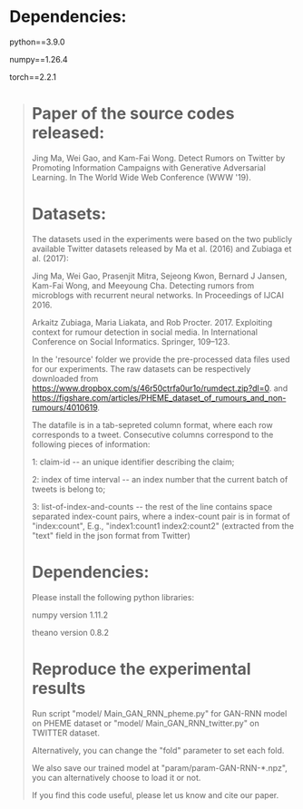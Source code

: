 # Dependencies:
python==3.9.0

numpy==1.26.4

torch==2.2.1
> # Paper of the source codes released:
> Jing Ma, Wei Gao, and Kam-Fai Wong. Detect Rumors on Twitter by Promoting Information Campaigns with Generative Adversarial Learning. In The World Wide Web Conference (WWW '19).
># Datasets:
>The datasets used in the experiments were based on the two publicly available Twitter datasets released by Ma et al. (2016) and Zubiaga et al. (2017):
>
>Jing Ma, Wei Gao, Prasenjit Mitra, Sejeong Kwon, Bernard J Jansen, Kam-Fai Wong, and Meeyoung Cha. Detecting rumors from microblogs with recurrent neural networks. In Proceedings of IJCAI 2016.
>
>Arkaitz Zubiaga, Maria Liakata, and Rob Procter. 2017. Exploiting context for rumour detection in social media. In International Conference on Social Informatics. Springer, 109–123.
>
>In the 'resource' folder we provide the pre-processed data files used for our experiments. The raw datasets can be respectively downloaded from https://www.dropbox.com/s/46r50ctrfa0ur1o/rumdect.zip?dl=0. and https://figshare.com/articles/PHEME_dataset_of_rumours_and_non-rumours/4010619.
>
>The datafile is in a tab-sepreted column format, where each row corresponds to a tweet. Consecutive columns correspond to the following pieces of information:
>
>1: claim-id -- an unique identifier describing the claim;
>
>2: index of time interval -- an index number that the current batch of tweets is belong to;
>
>3: list-of-index-and-counts -- the rest of the line contains space separated index-count pairs, where a index-count pair is in format of "index:count", E.g., "index1:count1 index2:count2" (extracted from the "text" field in the json format from Twitter)
>
># Dependencies:
>Please install the following python libraries:
>
>numpy version 1.11.2
>
>theano version 0.8.2
>
># Reproduce the experimental results
>Run script "model/ Main_GAN_RNN_pheme.py" for GAN-RNN model on PHEME dataset or "model/ Main_GAN_RNN_twitter.py" on TWITTER dataset.
>
>Alternatively, you can change the "fold" parameter to set each fold.
>
>We also save our trained model at "param/param-GAN-RNN-*.npz", you can alternatively choose to load it or not.
>
>If you find this code useful, please let us know and cite our paper.

